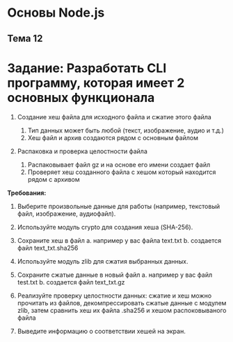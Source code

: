 # Основы Node.js

## Тема 12

# Задание: Разработать CLI программу, которая имеет 2 основных функционала

1. Создание хеш файла для исходного файла и сжатие этого файла
    1. Тип данных может быть любой (текст, изображение, аудио и т.д.)
    2. Хеш файл и архив создаются рядом с основным файлом

2. Распаковка и проверка целостности файла
    1. Распаковывает файл gz и на основе его имени создает файл
    2. Проверяет хеш созданного файла с хешом который находится рядом с архивом

**Требования:**

1. Выберите произвольные данные для работы (например, текстовый файл, изображение, аудиофайл).

2. Используйте модуль crypto для создания хеша (SHA-256).

3. Сохраните хеш в файл
  a. например у вас файла text.txt
  b. создается файл text_txt.sha256

4. Используйте модуль zlib для сжатия выбранных данных.

5. Сохраните сжатые данные в новый файл
  a. например у вас файл test.txt
  b. создается файл text_txt.gz

6. Реализуйте проверку целостности данных: сжатие и хеш можно прочитать из файлов, декомпрессировать сжатые данные с модулем zlib, затем сравнить хеш их файла .sha256 и хешом распоковываного файла

7. Выведите информацию о соответствии хешей на экран.
